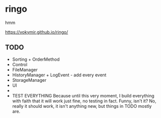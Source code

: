 # ringo
hmm

https://vokymir.github.io/ringo/

## TODO
- Sorting + OrderMethod
- Control
- FileManager
- HistoryManager + LogEvent - add every event
- StorageManager
- UI
- 
- TEST EVERYTHING
Because until this very moment, I build everything with faith that it will work just fine, no testing in fact. Funny, isn't it?
No, really it should work, it isn't anything new, but things in TODO mostly are.